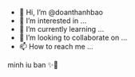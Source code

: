 - 👋 Hi, I’m @doanthanhbao
- 👀 I’m interested in ...
- 🌱 I’m currently learning ...
- 💞️ I’m looking to collaborate on ...
- 📫 How to reach me ...

<!---
dtbaoo/dtbaoo is a ✨ special ✨ repository because its `README.md` (this file) appears on your GitHub profile.
You can click the Preview link to take a look at your changes.
--->
minh iu ban ✨💫
